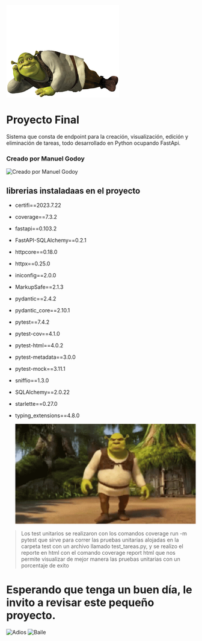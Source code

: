 ![Buenas, Buenas](./img/pngegg.png)
# Proyecto Final
Sistema que consta de endpoint para la creación, visualización, edición y eliminación de tareas, todo desarrollado en Python ocupando FastApi.

### Creado por Manuel Godoy
 ![Creado por Manuel Godoy](./img/shrek_bailando.gif)
 
## librerias instaladaas en el proyecto
- certifi==2023.7.22
- coverage==7.3.2
- fastapi==0.103.2
- FastAPI-SQLAlchemy==0.2.1
- httpcore==0.18.0
- httpx==0.25.0
- iniconfig==2.0.0
- MarkupSafe==2.1.3
- pydantic==2.4.2
- pydantic_core==2.10.1
- pytest==7.4.2
- pytest-cov==4.1.0
- pytest-html==4.0.2
- pytest-metadata==3.0.0
- pytest-mock==3.11.1
- sniffio==1.3.0
- SQLAlchemy==2.0.22
- starlette==0.27.0
- typing_extensions==4.8.0

  ![Test Unitario](./img/shrek-dreamworks.gif)
  
> Los test unitarios se realizaron con los comandos coverage run -m pytest que sirve para correr las pruebas unitarias alojadas en la carpeta
> test con un archivo llamado test_tareas.py, y se realizo el reporte en html con el comando  coverage report html que nos permite visualizar
> de mejor manera las pruebas unitarias con un porcentaje de exito

# Esperando que tenga un buen día, le invito a revisar este pequeño proyecto.

![Adios](./img/gato.gif) ![Baile](./img/shreckck.gif)
